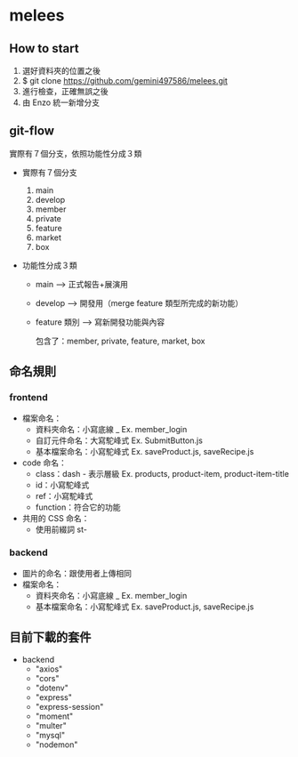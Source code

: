 # melees

## How to start

1. 選好資料夾的位置之後
2. $ git clone https://github.com/gemini497586/melees.git
3. 進行檢查，正確無誤之後
4. 由 Enzo 統一新增分支

## git-flow

實際有７個分支，依照功能性分成３類

- 實際有７個分支
  1. main
  2. develop
  3. member
  4. private
  5. feature
  6. market
  7. box
- 功能性分成３類

  - main —> 正式報告+展演用
  - develop —> 開發用（merge feature 類型所完成的新功能）
  - feature 類別 —> 寫新開發功能與內容

    包含了：member, private, feature, market, box

## 命名規則

### frontend

- 檔案命名：
  - 資料夾命名：小寫底線 \_ Ex. member_login
  - 自訂元件命名：大寫駝峰式 Ex. SubmitButton.js
  - 基本檔案命名：小寫駝峰式 Ex. saveProduct.js, saveRecipe.js
- code 命名：
  - class：dash - 表示層級 Ex. products, product-item, product-item-title
  - id：小寫駝峰式
  - ref：小寫駝峰式
  - function：符合它的功能
- 共用的 CSS 命名：
  - 使用前綴詞 st-

### backend

- 圖片的命名：跟使用者上傳相同
- 檔案命名：
  - 資料夾命名：小寫底線 \_ Ex. member_login
  - 基本檔案命名：小寫駝峰式 Ex. saveProduct.js, saveRecipe.js

## 目前下載的套件

- backend
  - "axios"
  - "cors"
  - "dotenv"
  - "express"
  - "express-session"
  - "moment"
  - "multer"
  - "mysql"
  - "nodemon"
